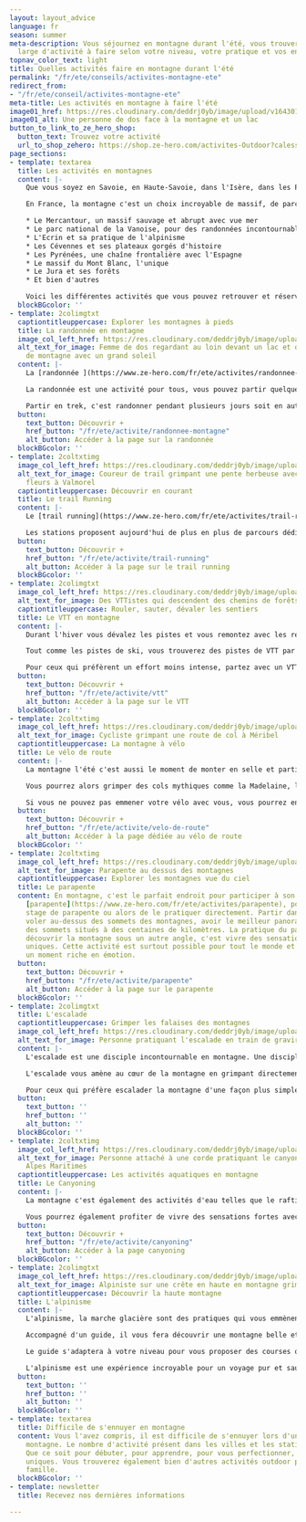 ```yaml
---
layout: layout_advice
language: fr
season: summer
meta-description: Vous séjournez en montagne durant l'été, vous trouverez un choix
  large d'activité à faire selon votre niveau, votre pratique et vos envies.
topnav_color_text: light
title: Quelles activités faire en montagne durant l'été
permalink: "/fr/ete/conseils/activites-montagne-ete"
redirect_from:
- "/fr/ete/conseil/activites-montagne-ete"
meta-title: Les activités en montagne à faire l'été
image01_href: https://res.cloudinary.com/deddrj0yb/image/upload/v1643015412/website/summer/clemence-bergougnoux-zLIrNgNzPYs-unsplash_tk4orw.jpg
image01_alt: Une personne de dos face à la montagne et un lac
button_to_link_to_ze_hero_shop:
  button_text: Trouvez votre activité
  url_to_shop_zehero: https://shop.ze-hero.com/activites-Outdoor?calessonstype=all&catypegenderlistsummer=all&calessonsactivitytype=all&start-date=
page_sections:
- template: textarea
  title: Les activités en montagnes
  content: |-
    Que vous soyez en Savoie, en Haute-Savoie, dans l'Isère, dans les Pyrénées, dans les Cévennes, le Jura ou les Vosges, la montagne est un lieu où la pratique d'activité outdoor est incroyable. La montagne est un terrain de jeu unique, dans des panoramas d'exception. Chaque lieu n'offre pas forcément les mêmes activités, le même environnement, mais vous trouverez un choix varié d'activité à faire seul, entre amis, en couple ou en famille. La montagne, c'est un lieu parfait pour tous les sportifs, ceux qui souhaitent un séjour de calme et de méditation, de découverte et de recherche, de connexion à la nature, pour les familles. C'est surtout un choix incroyable d'activité qui vous fera découvrir des pratiques, des lieux, de nouvelles sensations pour des moments de partage.

    En France, la montagne c'est un choix incroyable de massif, de parc national et régional. Ce sont également des stations très actives été comme hiver, offrant des infrastructures idéales pour vos séjours estivaux. Découvrez par exemple :

    * Le Mercantour, un massif sauvage et abrupt avec vue mer
    * Le parc national de la Vanoise, pour des randonnées incontournables
    * L'Ecrin et sa pratique de l'alpinisme
    * Les Cévennes et ses plateaux gorgés d'histoire
    * Les Pyrénées, une chaîne frontalière avec l'Espagne
    * Le massif du Mont Blanc, l'unique
    * Le Jura et ses forêts
    * Et bien d'autres

    Voici les différentes activités que vous pouvez retrouver et réserver en montagne.
  blockBGcolor: ''
- template: 2colimgtxt
  captiontitleuppercase: Explorer les montagnes à pieds
  title: La randonnée en montagne
  image_col_left_href: https://res.cloudinary.com/deddrj0yb/image/upload/v1646229760/website/summer/ben-o-bro-TgpWr5YI7Ls-unsplash_zfizwh.jpg
  alt_text_for_image: Femme de dos regardant au loin devant un lac et des sommets
    de montagne avec un grand soleil
  content: |-
    La [randonnée ](https://www.ze-hero.com/fr/ete/activites/randonnee-montagne)est l'activité phare en montagne. Partir quelques heures, une journée ou même en trek sur plusieurs jours, c'est pénétrer dans l'immensité de cette nature sauvage et incroyable. L'été on y découvre énormément de chemins balisés en jaune (PR), en rouge et blanc (GR) et jaune et rouge (GR de pays) ainsi que d'autre petits sentiers (pas toujours balisés). Les stations ou villes mettent à disposition des listes de randonnées balisées à faire en fonction des niveaux et des envies. Réserver un accompagnateur de moyenne montagne permet également de partir sur des randonnées et d'avoir plus de connaissances et de notions sur la montagne, la faune, la flore et tout ce qui la compose.

    La randonnée est une activité pour tous, vous pouvez partir quelques heures avec vos enfants vers des lacs, des petits refuges afin d'y boire une grenadine, à la découverte des marmottes... Mais c'est aussi pour les plus sportifs, un moyen d'aller découvrir des sommets, de gravir des cols, des passages techniques et découvrir, loin de la station, des espaces protégés et préserver de l'activité humaine. C'est aller à la recherche du faune sauvage et d'une flore aux milles éclats qui pousse dans des endroits que vous n'aurez jamais soupçonnés.

    Partir en trek, c'est randonner pendant plusieurs jours soit en autonomie complète soit en semi-autonomie et s'arrêter dormir dans des refuges gardés. C'est un moyen incroyable de plonger plusieurs jours dans cette nature, de se vider la tête, et de partager des moments riches en émotions.
  button:
    text_button: Découvrir +
    href_button: "/fr/ete/activite/randonnee-montagne"
    alt_button: Accéder à la page sur la randonnée
  blockBGcolor: ''
- template: 2coltxtimg
  image_col_left_href: https://res.cloudinary.com/deddrj0yb/image/upload/v1639734240/website/blog/Valmorel%20-%20Nice/IMG-20200707-WA0014_d4zlv9.jpg
  alt_text_for_image: Coureur de trail grimpant une pente herbeuse avec beaucoup de
    fleurs à Valmorel
  captiontitleuppercase: Découvrir en courant
  title: Le trail Running
  content: |-
    Le [trail running](https://www.ze-hero.com/fr/ete/activites/trail-running) est une activité et une discipline pratiquée par énormément de personnes aujourd'hui. En plus d'être un sport de compétition, c'est surtout une activité qui permet de courir en montagne, d'aller plus vite et plus loin, de jouer avec le terrain. Courir c'est se vider la tête, se dépenser, découvrir des lieux, c'est partir loin et vivre des moments intenses.

    Les stations proposent aujourd'hui de plus en plus de parcours dédiés au trail et balisés avec différents niveaux. Mais les parcours sont également tous les sentiers de montagne qui permettent aux coureurs de partir avec des sacs légers et réaliser de longues sorties. Que ce soit seul ou en groupe, le trail est un moment riche en émotions par le partage avec la nature et/ou avec le groupe. Découvrez le trail avec un accompagnateur qui vous amènera dans des lieux uniques et vous expliquera comment bien courir en montée, en descente et comment bien s'alimenter et s'hydrater.
  button:
    text_button: Découvrir +
    href_button: "/fr/ete/activite/trail-running"
    alt_button: Accéder à la page sur le trail running
  blockBGcolor: ''
- template: 2colimgtxt
  image_col_left_href: https://res.cloudinary.com/deddrj0yb/image/upload/v1642592264/website/summer/tim-foster-qrIy8dBzCVU-unsplash_t0p4kh.jpg
  alt_text_for_image: Des VTTistes qui descendent des chemins de forêts en VTT
  captiontitleuppercase: Rouler, sauter, dévaler les sentiers
  title: Le VTT en montagne
  content: |-
    Durant l'hiver vous dévalez les pistes et vous remontez avec les remontés mécaniques. Durant l'été vous pourrez également prendre les télésièges et télécabines et dévaler les pistes en [VTT](https://www.ze-hero.com/fr/ete/activites/vtt). Toutes les stations n'offrent pas les mêmes infrastructures pour la pratique du vélo tout-terrain. Mais vous pourrez pratiquer le VTT de descente (DH), l'enduro, des parcs freestyles et des randonnées. Le VTT va s'offrir à tout le monde car vous pourrez être encadré par un moniteur qui vous expliquera comment bien rouler et pratiquer le VTT dans les sentiers en descentes.

    Tout comme les pistes de ski, vous trouverez des pistes de VTT par couleurs qui vont indiquer la difficulté de la descente. Vous pourrez partir explorer la montagne à vélo tout en faisant le plein de sensation forte à la descente.

    Pour ceux qui préfèrent un effort moins intense, partez avec un VTT électrique et profitez de l'assistance électrique pour grimper les côtes plus aisément. Cela permet d'ouvrir la pratique du VTT à un public plus large.
  button:
    text_button: Découvrir +
    href_button: "/fr/ete/activite/vtt"
    alt_button: Accéder à la page sur le VTT
  blockBGcolor: ''
- template: 2coltxtimg
  image_col_left_href: https://res.cloudinary.com/deddrj0yb/image/upload/v1643987031/website/V%C3%A9lo/51384836504_bff6429438_k_mkw8t9.jpg
  alt_text_for_image: Cycliste grimpant une route de col à Méribel
  captiontitleuppercase: La montagne à vélo
  title: Le vélo de route
  content: |-
    La montagne l'été c'est aussi le moment de monter en selle et partir à l'assaut des cols. Le [vélo de route](https://www.ze-hero.com/fr/ete/activites/velo-de-route) vous permet de découvrir la montagne par ses petites routes, ses cols, en traversant des villages et en passant par des altitudes parfois hautes. C'est une activité idéale pour partager un moment en groupe, dans un effort et de découvrir des lieux et des paysages.

    Vous pourrez alors grimper des cols mythiques comme la Madelaine, la Loze, le Galibier, le Télégraphe, la Bonette et bien d'autres.

    Si vous ne pouvez pas emmener votre vélo avec vous, vous pourrez en louer directement dans les magasins de location en montagne.
  button:
    text_button: Découvrir +
    href_button: "/fr/ete/activite/velo-de-route"
    alt_button: Accéder à la page dédiée au vélo de route
  blockBGcolor: ''
- template: 2coltxtimg
  image_col_left_href: https://res.cloudinary.com/deddrj0yb/image/upload/v1643010436/website/summer/pablo-heimplatz-R4679uf28lY-unsplash_ysyjkx.jpg
  alt_text_for_image: Parapente au dessus des montagnes
  captiontitleuppercase: Explorer les montagnes vue du ciel
  title: Le parapente
  content: En montagne, c'est le parfait endroit pour participer à son 1er vol de
    [parapente](https://www.ze-hero.com/fr/ete/activites/parapente), pour faire son
    stage de parapente ou alors de le pratiquer directement. Partir dans les airs,
    voler au-dessus des sommets des montagnes, avoir le meilleur panorama et voir
    des sommets situés à des centaines de kilomètres. La pratique du parapente, c'est
    découvrir la montagne sous un autre angle, c'est vivre des sensations fortes et
    uniques. Cette activité est surtout possible pour tout le monde et permet de vivre
    un moment riche en émotion.
  button:
    text_button: Découvrir +
    href_button: "/fr/ete/activite/parapente"
    alt_button: Accéder à la page sur le parapente
  blockBGcolor: ''
- template: 2colimgtxt
  title: L'escalade
  captiontitleuppercase: Grimper les falaises des montagnes
  image_col_left_href: https://res.cloudinary.com/deddrj0yb/image/upload/v1646234011/website/summer/patrick-hendry-_JjBZdLFQiM-unsplash_w58ivp.jpg
  alt_text_for_image: Personne pratiquant l'escalade en train de gravir un face
  content: |-
    L'escalade est une disciple incontournable en montagne. Une discipline physique, mentale mais également très connectée avec l'environnement. Elle demande déjà certaines connaissances importantes au niveau du matériel, de la sécurité, l'assurage mais aussi d'autres connaissances techniques. Si vous êtes débutant, un guide vous accompagnera afin de vous apprendre les différentes facettes de l'escalade en falaise.

    L'escalade vous amène au cœur de la montagne en grimpant directement sur ses parois. C'est vivre des moments forts, en escaladant ses voies pour atteindre des sommets. C'est une discipline et une activité qui se partage. Chacun motive l'autre afin de réussir. Elle permet souvent de marcher en montagne avant de grimper sur les différentes voies.

    Pour ceux qui préfère escalader la montagne d'une façon plus simple (mais parfois plus vertigineuse), vous pourrez pratiquer la via ferrata. Beaucoup de lieux en montagne proposent des parcours variés de via ferrata. Vous pouvez louer directement votre matériel dans des magasins ou venir avec le vôtre. Une activité plus facile d'accès et ouverte à plus de personne.
  button:
    text_button: ''
    href_button: ''
    alt_button: ''
  blockBGcolor: ''
- template: 2coltxtimg
  image_col_left_href: https://res.cloudinary.com/deddrj0yb/image/upload/v1643730311/website/Canyoning%2006/IMG_6342_nrdlmr.jpg
  alt_text_for_image: Personne attaché à une corde pratiquant le canyoning dans les
    Alpes Maritimes
  captiontitleuppercase: Les activités aquatiques en montagne
  title: Le Canyoning
  content: |-
    La montagne c'est également des activités d'eau telles que le rafting, l'hydrospeed, le [canoë ](https://www.ze-hero.com/fr/ete/activites/kayak)et bien sûr le [canyoning](https://www.ze-hero.com/fr/ete/activites/canyoning). Le canyoning, c'est la pratique où vous découvrir des lieux que vous n'aurez jamais pu accéder. C'est découvrir la force de la nature, explorer les rivières et les cours d'eau des montagnes. C'est vivres des sensations fortes avec les sauts, les toboggans, les descentes en rappels, la marche aquatique. C'est profiter de lieux magnifiques, des roches sculpter par l'eau et le temps, offrant des formes uniques. Le canyoning est une activité pour tous, à partager en groupe. Vous trouverez différents niveaux et donc différents parcours proposer. C'est un bon moyen également de se rafraîchir durant l'été. Vous pouvez soit louer tout votre matériel de canyoning directement dans des magasins, soit lors de votre réservation d'activité, l'avoir directement avec le moniteur de canyoning.

    Vous pourrez également profiter de vivre des sensations fortes avec le rafting et l'hydrospeed.
  button:
    text_button: Découvrir +
    href_button: "/fr/ete/activite/canyoning"
    alt_button: Accéder à la page canyoning
  blockBGcolor: ''
- template: 2colimgtxt
  image_col_left_href: https://res.cloudinary.com/deddrj0yb/image/upload/v1646233990/website/summer/sylvain-mauroux-BN3pSWB95jw-unsplash_mtqpau.jpg
  alt_text_for_image: Alpiniste sur une crête en haute en montagne grimpant
  captiontitleuppercase: Découvrir la haute montagne
  title: L'alpinisme
  content: |-
    L'alpinisme, la marche glacière sont des pratiques qui vous emmènent en haut des cimes. Découvrez la montagne comme vous l'avez jamais vue.

    Accompagné d'un guide, il vous fera découvrir une montagne belle et hostile, la magie de l'alpinisme. Partez réaliser des courses longues, en grimpant les falaises, en longeant des crêtes, en marchant avec crampons et piolets. Une activité physique, sensationnel et unique.

    Le guide s'adaptera à votre niveau pour vous proposer des courses qui vous conviennent. C'est également une discipline qui demande tout de même un certain niveau physique et donc une bonne préparation. Les parcours peuvent être techniques et l'altitude ajoute une difficulté.

    L'alpinisme est une expérience incroyable pour un voyage pur et sauvage dans les montagnes que vous n'oublierez jamais.
  button:
    text_button: ''
    href_button: ''
    alt_button: ''
  blockBGcolor: ''
- template: textarea
  title: Difficile de s'ennuyer en montagne
  content: Vous l'avez compris, il est difficile de s'ennuyer lors d'un séjour en
    montagne. Le nombre d'activité présent dans les villes et les stations sont conséquents.
    Que ce soit pour débuter, pour apprendre, pour vous perfectionner, vivez des expériences
    uniques. Vous trouverez également bien d'autres activités outdoor pour toute la
    famille.
  blockBGcolor: ''
- template: newsletter
  title: Recevez nos dernières informations

---
```


